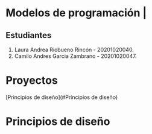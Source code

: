 # Modelos de programación |

## Estudiantes
1. Laura Andrea Riobueno Rincón - 20201020040.
1. Camilo Andres Garcia Zambrano - 20201020047.

# Proyectos





[Principios de diseño](#Principios de diseño)


# Principios de diseño